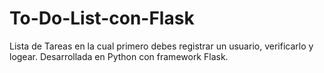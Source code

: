 # To-Do-List-con-Flask
Lista de Tareas en la cual primero debes registrar un usuario, verificarlo y logear.  Desarrollada en Python con framework Flask.
